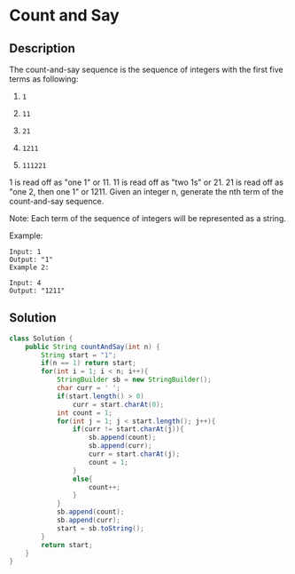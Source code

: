 # Count and Say
## Description
The count-and-say sequence is the sequence of integers with the first five terms as following:

1.     1
2.     11
3.     21
4.     1211
5.     111221
1 is read off as "one 1" or 11.
11 is read off as "two 1s" or 21.
21 is read off as "one 2, then one 1" or 1211.
Given an integer n, generate the nth term of the count-and-say sequence.

Note: Each term of the sequence of integers will be represented as a string.

Example:
```
Input: 1
Output: "1"
Example 2:
```
```
Input: 4
Output: "1211"
```
## Solution
```java
class Solution {
    public String countAndSay(int n) {
        String start = "1";
        if(n == 1) return start;
        for(int i = 1; i < n; i++){
            StringBuilder sb = new StringBuilder();
            char curr = ' ';
            if(start.length() > 0)
                curr = start.charAt(0);
            int count = 1;
            for(int j = 1; j < start.length(); j++){
                if(curr != start.charAt(j)){
                    sb.append(count);
                    sb.append(curr);
                    curr = start.charAt(j);
                    count = 1;
                }
                else{
                    count++;
                }
            }
            sb.append(count);
            sb.append(curr);
            start = sb.toString();
        }
        return start;
    }
}
```
